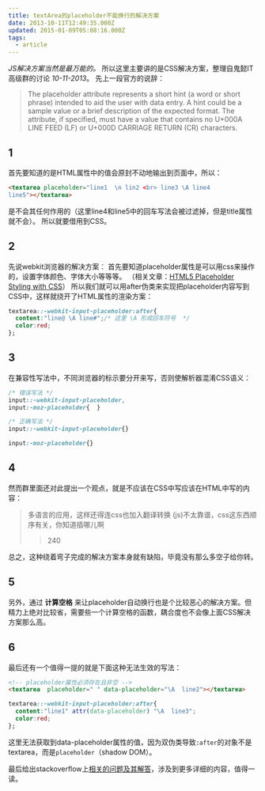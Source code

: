 ```yaml
---
title: textArea的placeholder不能换行的解决方案
date: 2013-10-11T12:49:35.000Z
updated: 2015-01-09T05:08:16.000Z
tags:
  - article
---
```


_JS解决方案当然是最万能的。_
所以这里主要讲的是CSS解决方案，整理自鬼懿IT高级群的讨论 _10-11-2013_。
先上一段官方的说辞：

> The placeholder attribute represents a short hint (a word or short phrase) intended to aid the user with data entry. A hint could be a sample value or a brief description of the expected format. The attribute, if specified, must have a value that contains no U+000A LINE FEED (LF) or U+000D CARRIAGE RETURN (CR) characters.
## 1

首先要知道的是HTML属性中的值会原封不动地输出到页面中，所以：

``` html
<textarea placeholder="line1  \n lin2 <br> line3 \A line4 
line5"></textarea>
```

是不会其任何作用的（这里line4和line5中的回车写法会被过滤掉，但是title属性就不会）。
所以就要借用到CSS。
## 2

先说webkit浏览器的解决方案：
首先要知道placeholder属性是可以用css来操作的，设置字体颜色、字体大小等等等。
（相关文章：[HTML5 Placeholder Styling with CSS](http://davidwalsh.name/html5-placeholder-css)）
所以我们就可以用after伪类来实现把placeholder内容写到CSS中，这样就绕开了HTML属性的渲染方案：

``` css
textarea::-webkit-input-placeholder:after{
  content:"line@ \A line#";/* 这里 \A 形成回车符号  */
  color:red;
};
```
## 3

在兼容性写法中，不同浏览器的标示要分开来写，否则使解析器混淆CSS语义：

``` css
/* 错误写法 */
input::-webkit-input-placeholder,
input:-moz-placeholder{  }
```

``` css
/* 正确写法 */
input::-webkit-input-placeholder{}

input:-moz-placeholder{}

```
## 4

然而群里面还对此提出一个观点，就是不应该在CSS中写应该在HTML中写的内容：

> 多语言的应用，这样还得连css也加入翻译转换
> (js)不太靠谱，css这东西顺序有关，你知道插哪儿啊
> 
> > 240

总之，这种绕着弯子完成的解决方案本身就有缺陷，毕竟没有那么多空子给你转。
## 5

另外，通过 **计算空格** 来让placeholder自动换行也是个比较恶心的解决方案。但精力上绝对比较省，需要些一个计算空格的函数，耦合度也不会像上面CSS解决方案那么高。
## 6

最后还有一个值得一提的就是下面这种无法生效的写法：

``` html
<!-- placeholder属性必须存在且非空 -->
<textarea  placeholder=" " data-placeholder="\A  line2"></textarea>
```

``` css
textarea::-webkit-input-placeholder:after{
  content:"line1" attr(data-placeholder) "\A  line3";
  color:red;
};
```

这里无法获取到data-placeholder属性的值，因为双伪类导致`:after`的对象不是textarea，而是`placeholder`（shadow DOM）。

最后给出stackoverflow上[相关的问题及其解答](http://stackoverflow.com/questions/7189223/can-you-have-multiline-html5-placeholder-text-in-a-textarea)，涉及到更多详细的内容，值得一读。
